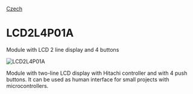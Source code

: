 
[Czech](./README.cs.md)
<!--- module --->
# LCD2L4P01A
<!--- Emodule --->

<!--- subtitle ---> Module with LCD 2 line display and 4 buttons <!--- Esubtitle --->

![LCD2L4P01A](/doc/img/LCD2L4P01A_QRcode.png)

<!--- description ---> Module with two-line LCD display with Hitachi controller and with 4 push buttons. It can be used as human interface for small projects with microcontrollers.<!--- Edescription --->
            
